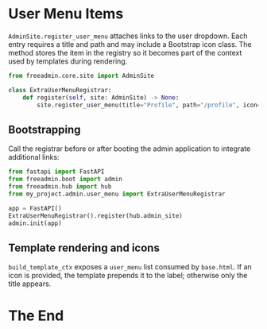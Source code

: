 # User Menu Items

`AdminSite.register_user_menu` attaches links to the user dropdown. Each entry requires a title and path and may include a Bootstrap icon class. The method stores the item in the registry so it becomes part of the context used by templates during rendering.

```python
from freeadmin.core.site import AdminSite

class ExtraUserMenuRegistrar:
    def register(self, site: AdminSite) -> None:
        site.register_user_menu(title="Profile", path="/profile", icon="bi-person")
```

## Bootstrapping

Call the registrar before or after booting the admin application to integrate additional links:

```python
from fastapi import FastAPI
from freeadmin.boot import admin
from freeadmin.hub import hub
from my_project.admin.user_menu import ExtraUserMenuRegistrar

app = FastAPI()
ExtraUserMenuRegistrar().register(hub.admin_site)
admin.init(app)
```

## Template rendering and icons

`build_template_ctx` exposes a `user_menu` list consumed by `base.html`. If an icon is provided, the template prepends it to the label; otherwise only the title appears.

# The End

